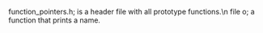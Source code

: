 function_pointers.h; is a header file with all prototype functions.\n
file o; a function that prints a name.
